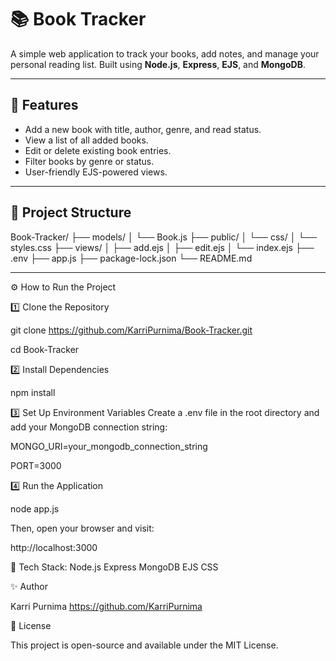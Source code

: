 # 📚 Book Tracker

A simple web application to track your books, add notes, and manage your personal reading list. Built using **Node.js**, **Express**, **EJS**, and **MongoDB**.

---

## 🚀 Features
- Add a new book with title, author, genre, and read status.
- View a list of all added books.
- Edit or delete existing book entries.
- Filter books by genre or status.
- User-friendly EJS-powered views.

---

## 📂 Project Structure

Book-Tracker/
├── models/
│ └── Book.js
├── public/
│ └── css/
│ └── styles.css
├── views/
│ ├── add.ejs
│ ├── edit.ejs
│ └── index.ejs
├── .env
├── app.js
├── package-lock.json
└── README.md

---

⚙️ How to Run the Project

1️⃣ Clone the Repository

git clone https://github.com/KarriPurnima/Book-Tracker.git

cd Book-Tracker

2️⃣ Install Dependencies

npm install

3️⃣ Set Up Environment Variables
Create a .env file in the root directory and add your MongoDB connection string:

MONGO_URI=your_mongodb_connection_string

PORT=3000

4️⃣ Run the Application

node app.js

Then, open your browser and visit:

http://localhost:3000

📌 Tech Stack:
Node.js
Express
MongoDB
EJS
CSS

✨ Author

Karri Purnima
https://github.com/KarriPurnima

📄 License

This project is open-source and available under the MIT License.
